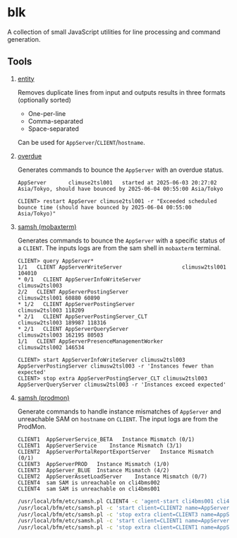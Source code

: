 # blk

A collection of small JavaScript utilities for line processing and command generation.

## Tools

1. [entity](https://vchrombie.github.io/blk/entity/)

   Removes duplicate lines from input and outputs results in three formats (optionally sorted)

   - One-per-line
   - Comma-separated
   - Space-separated

   Can be used for `AppServer`/`CLIENT`/`hostname`.

2. [overdue](https://vchrombie.github.io/blk/overdue/)

   Generates commands to bounce the `AppServer` with an overdue status.

   ```log
   AppServer       climuse2tsl001   started at 2025-06-03 20:27:02 Asia/Tokyo, should have bounced by 2025-06-04 00:55:00 Asia/Tokyo
   ```

   ```shell
   CLIENT> restart AppServer climuse2tsl001 -r "Exceeded scheduled bounce time (should have bounced by 2025-06-04 00:55:00 Asia/Tokyo)"
   ```

3. [samsh (mobaxterm)](https://vchrombie.github.io/blk/samsh/mobaxterm/)

   Generates commands to bounce the `AppServer` with a specific status of a `CLIENT`. The inputs logs are from the sam shell in `mobaxterm` terminal.

   ```shell
   CLIENT> query AppServer*
   1/1   CLIENT AppServerWriteServer                   climusw2tsl001 104010
   * 0/1   CLIENT AppServerInfoWriteServer                   climusw2tsl003
   2/2   CLIENT AppServerPostingServer                     climusw2tsl001 60880 60890
   * 1/2   CLIENT AppServerPostingServer                     climusw2tsl003 118209
   * 2/1   CLIENT AppServerPostingServer_CLT                 climusw2tsl003 189987 118316
   * 2/1   CLIENT AppServerQueryServer                       climusw2tsl003 162195 80503
   1/1   CLIENT AppServerPresenceManagementWorker         climusw2tsl002 146534
   ```

   ```shell
   CLIENT> start AppServerInfoWriteServer climusw2tsl003 AppServerPostingServer climusw2tsl003 -r 'Instances fewer than expected'
   CLIENT> stop extra AppServerPostingServer_CLT climusw2tsl003 AppServerQueryServer climusw2tsl003 -r 'Instances exceed expected'
   ```

4. [samsh (prodmon)](https://vchrombie.github.io/blk/samsh/prodmon/)

   Generate commands to handle instance mismatches of `AppServer` and unreachable SAM on `hostname` on `CLIENT`. The input logs are from the ProdMon.

   ```text
   CLIENT1	AppServerService_BETA	Instance Mismatch (0/1)
   CLIENT1	AppServerService	Instance Mismatch (3/1)
   CLIENT2	AppServerPortalReportExportServer	Instance Mismatch (0/1)
   CLIENT3	AppServerPROD	Instance Mismatch (1/0)
   CLIENT3	AppServer_BLUE	Instance Mismatch (4/2)
   CLIENT2	AppServerAssetLoadServer	Instance Mismatch (0/7)
   CLIENT4	sam	SAM is unreachable on cli4bms002
   CLIENT4	sam	SAM is unreachable on cli4bms001
   ```

   ```bash
   /usr/local/bfm/etc/samsh.pl CLIENT4 -c 'agent-start cli4bms001 cli4bms002 -r Starting SAM'
   /usr/local/bfm/etc/samsh.pl -c 'start client=CLIENT2 name=AppServerAssetLoadServer,AppServerPortalReportExportServer -r Instances fewer than expected'
   /usr/local/bfm/etc/samsh.pl -c 'stop extra client=CLIENT3 name=AppServerPROD,AppServer_BLUE -r Instances exceed expected'
   /usr/local/bfm/etc/samsh.pl -c 'start client=CLIENT1 name=AppServerService_BETA -r Instances fewer than expected'
   /usr/local/bfm/etc/samsh.pl -c 'stop extra client=CLIENT1 name=AppServerService -r Instances exceed expected'
   ```
